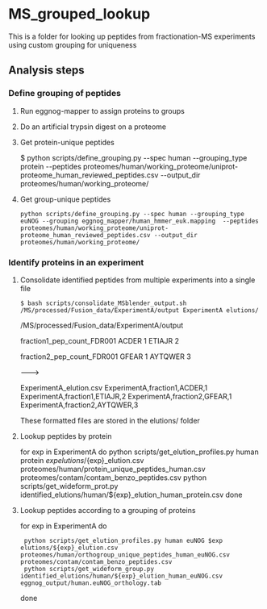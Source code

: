 # MS_grouped_lookup

This is a folder for looking up peptides from fractionation-MS experiments using custom grouping for uniqueness

## Analysis steps


### Define grouping of peptides


1. Run eggnog-mapper to assign proteins to groups




2. Do an artificial trypsin digest on a proteome


3. Get protein-unique peptides
    
    $ python scripts/define_grouping.py --spec human --grouping_type protein  --peptides proteomes/human/working_proteome/uniprot-proteome_human_reviewed_peptides.csv --output_dir proteomes/human/working_proteome/


4. Get group-unique peptides

    ```
    python scripts/define_grouping.py --spec human --grouping_type euNOG --grouping eggnog_mapper/human_hmmer_euk.mapping  --peptides proteomes/human/working_proteome/uniprot-proteome_human_reviewed_peptides.csv --output_dir proteomes/human/working_proteome/
    ```


### Identify proteins in an experiment

1. Consolidate identified peptides from multiple experiments into a single file
  
   ``` 
   $ bash scripts/consolidate_MSblender_output.sh /MS/processed/Fusion_data/ExperimentA/output ExperimentA elutions/
   ```

   /MS/processed/Fusion_data/ExperimentA/output

      fraction1_pep_count_FDR001
         ACDER 1
         ETIAJR 2

      fraction2_pep_count_FDR001
         GFEAR 1
         AYTQWER 3

   --->

   ExperimentA_elution.csv
        ExperimentA,fraction1,ACDER,1
        ExperimentA,fraction1,ETIAJR,2
        ExperimentA,fraction2,GFEAR,1
        ExperimentA,fraction2,AYTQWER,3
 

   These formatted files are stored in the elutions/ folder

    
2. Lookup peptides by protein

    for exp in ExperimentA
    do
        python scripts/get_elution_profiles.py human protein $exp elutions/${exp}_elution.csv proteomes/human/protein_unique_peptides_human.csv proteomes/contam/contam_benzo_peptides.csv
        python scripts/get_wideform_prot.py identified_elutions/human/${exp}_elution_human_protein.csv
    done

3. Lookup peptides according to a grouping of proteins

    for exp in ExperimentA
    do

        python scripts/get_elution_profiles.py human euNOG $exp elutions/${exp}_elution.csv proteomes/human/orthogroup_unique_peptides_human_euNOG.csv proteomes/contam/contam_benzo_peptides.csv
        python scripts/get_wideform_group.py identified_elutions/human/${exp}_elution_human_euNOG.csv eggnog_output/human.euNOG_orthology.tab
    done
    
    
    
    
    
    


